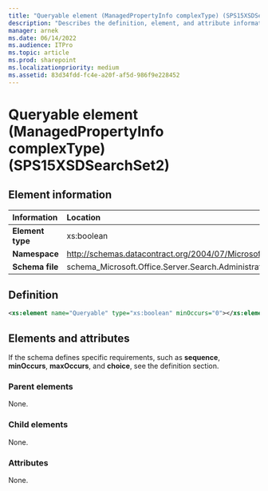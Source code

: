 ```yaml
---
title: "Queryable element (ManagedPropertyInfo complexType) (SPS15XSDSearchSet2)"
description: "Describes the definition, element, and attribute information for the Queryable element (ManagedPropertyInfo complexType) (SPS15XSDSearchSet2)."
manager: arnek
ms.date: 06/14/2022
ms.audience: ITPro
ms.topic: article
ms.prod: sharepoint
ms.localizationpriority: medium
ms.assetid: 83d34fdd-fc4e-a20f-af5d-986f9e228452
---
```


# Queryable element (ManagedPropertyInfo complexType) (SPS15XSDSearchSet2)

 
  
## Element information

| Information | Location |
|:-----|:-----|
|**Element type**|xs:boolean|
|**Namespace**|http://schemas.datacontract.org/2004/07/Microsoft.Office.Server.Search.Administration|
|**Schema file**|schema_Microsoft.Office.Server.Search.Administration.xsd|
   
## Definition

```XML
<xs:element name="Queryable" type="xs:boolean" minOccurs="0"></xs:element>

```

## Elements and attributes

If the schema defines specific requirements, such as **sequence**, **minOccurs**, **maxOccurs**, and **choice**, see the definition section. 
  
### Parent elements

None.
  
### Child elements

None.
  
### Attributes

None.
  

